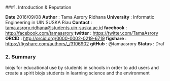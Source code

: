 ###1. Introduction & Reputation

**Date** 2016/09/08
**Author** : Tama Asrory Ridhana
**University** : Informatic Engineering in UIN SUSKA Riau
**Contact** : tama.asrory.ridhana@students.uin-suska.ac.id
**facebook** : http://facebook.com/tamaasrory
**twitter** : https://twitter.com/TamaAsrory
**ORCID** : http://orcid.org/0000-0002-0219-6719
**figshare** : https://figshare.com/authors/_/3106902
**gitHub** : @tamaasrory
**Status** : Draf

### 2. Summary

biojs for educational use by students in schools in order 
to add users and create a spirit biojs students in learning 
science and the environment
